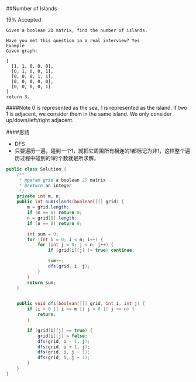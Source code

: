 ##Number of Islands

19% Accepted

	Given a boolean 2D matrix, find the number of islands.

	Have you met this question in a real interview? Yes
	Example
	Given graph:

	[
	  [1, 1, 0, 0, 0],
	  [0, 1, 0, 0, 1],
	  [0, 0, 0, 1, 1],
	  [0, 0, 0, 0, 0],
	  [0, 0, 0, 0, 1]
	]
	return 3.

####Note
0 is represented as the sea, 1 is represented as the island.
If two 1 is adjacent, we consider them in the same island.
We only consider up/down/left/right adjacent.

####思路
- DFS
- 只要遍历一遍，碰到一个1，就把它周围所有相连的1都标记为非1，这样整个遍历过程中碰到的1的个数就是所求解。

```java
public class Solution {
    /**
     * @param grid a boolean 2D matrix
     * @return an integer
     */
    private int m, n;
    public int numIslands(boolean[][] grid) {
        m = grid.length;
        if (m == 0) return 0;
        n = grid[0].length;
        if (n == 0) return 0;

        int sum = 0;
        for (int i = 0; i < m; i++) {
            for (int j = 0; j < n; j++) {
                if (grid[i][j] != true) continue;

                sum++;
                dfs(grid, i, j);
            }
        }
        return sum;
    }


    public void dfs(boolean[][] grid, int i, int j) {
        if (i < 0 || i >= m || j < 0 || j >= n) {
            return;
        }

        if (grid[i][j] == true) {
            grid[i][j] = false;
            dfs(grid, i - 1, j);
            dfs(grid, i + 1, j);
            dfs(grid, i, j - 1);
            dfs(grid, i, j + 1);
        }
    }
}

```
